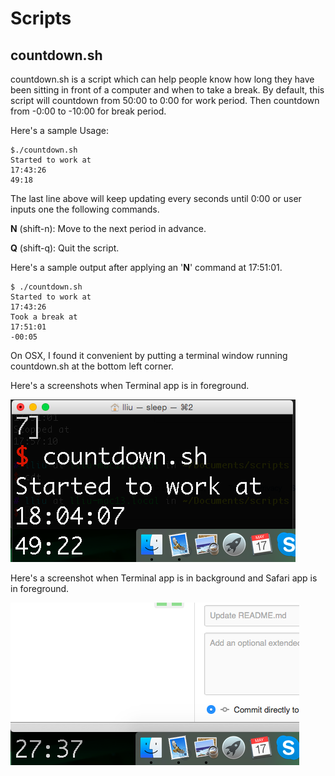 # Scripts
## countdown.sh
countdown.sh is a script which can help people know how long they have been sitting in front of a computer and when to take a break.
By default, this script will countdown from 50:00 to 0:00 for work period. Then countdown from -0:00 to -10:00 for break period.

Here's a sample Usage:
```
$./countdown.sh
Started to work at
17:43:26
49:18
```
The last line above will keep updating every seconds until 0:00 or user inputs one the following commands.

**N** (shift-n): Move to the next period in advance.

**Q** (shift-q): Quit the script.

Here's a sample output after applying an '**N**' command at 17:51:01.
```
$ ./countdown.sh
Started to work at
17:43:26
Took a break at
17:51:01
-00:05
```
On OSX, I found it convenient by putting a terminal window running countdown.sh at the bottom left corner. 

Here's a screenshots when Terminal app is in foreground.

![Foreground](/images/screenshot1_countdown.png)

Here's a screenshot when Terminal app is in background and Safari app is in foreground.

![Background](/images/screenshot2_countdown.png)
